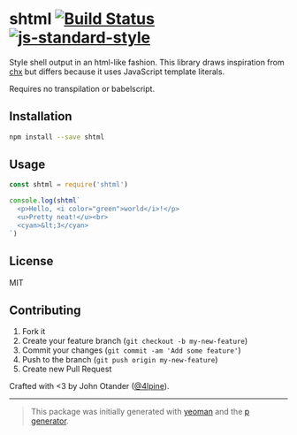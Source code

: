# shtml [![Build Status](https://secure.travis-ci.org/johnotander/shtml.svg?branch=master)](https://travis-ci.org/johnotander/shtml) [![js-standard-style](https://img.shields.io/badge/code%20style-standard-brightgreen.svg?style=flat)](https://github.com/feross/standard)

Style shell output in an html-like fashion.
This library draws inspiration from [chx](https://github.com/zeit/chx) but differs because it uses JavaScript template literals.

Requires no transpilation or babelscript.

## Installation

```bash
npm install --save shtml
```

## Usage

```javascript
const shtml = require('shtml')

console.log(shtml`
  <p>Hello, <i color="green">world</i>!</p>
  <u>Pretty neat!</u><br>
  <cyan>&lt;3</cyan>
`)
```

## License

MIT

## Contributing

1. Fork it
2. Create your feature branch (`git checkout -b my-new-feature`)
3. Commit your changes (`git commit -am 'Add some feature'`)
4. Push to the branch (`git push origin my-new-feature`)
5. Create new Pull Request

Crafted with <3 by John Otander ([@4lpine](https://twitter.com/4lpine)).

***

> This package was initially generated with [yeoman](http://yeoman.io) and the [p generator](https://github.com/johnotander/generator-p.git).
